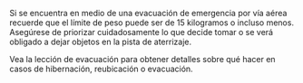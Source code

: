 [Title]: # (Limitaciones)
[Difficulty]: # (Principiante)
[Order]: # (0)


 Si se encuentra en medio de una evacuación de emergencia por vía aérea recuerde que el límite de peso puede ser de 15 kilogramos o incluso menos. Asegúrese de priorizar cuidadosamente lo que decide tomar o se verá obligado a dejar objetos en la pista de aterrizaje. 
 
 Vea la lección de evacuación para obtener detalles sobre qué hacer en casos de hibernación, reubicación o evacuación. 
